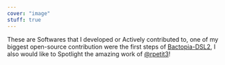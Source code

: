 ```yaml
---
cover: "image"
stuff: true
---
```

These are Softwares that I developed or Actively contributed to, one of my biggest open-source contribution were the first steps of [Bactopia-DSL2](https://github.com/bactopia/bactopia/tree/v2.0.0), I also would like to Spotlight the amazing work of [@rpetit3](https://github.com/rpetit3)!


